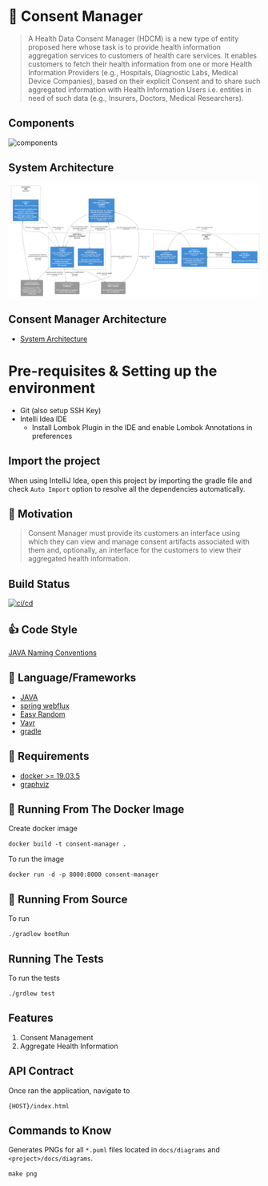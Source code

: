# :convenience_store: Consent Manager

> A Health Data Consent Manager (HDCM) is a new type of entity proposed here whose task is to provide
> health information aggregation services to customers of health care services. It enables customers to
> fetch their health information from one or more Health Information Providers (e.g., Hospitals,
> Diagnostic Labs, Medical Device Companies), based on their explicit Consent and to share such
> aggregated information with Health Information Users i.e. entities in need of such data (e.g., Insurers,
> Doctors, Medical Researchers).

## Components

![components](docs/diagrams/ProjectEKA-Simplified-Arch.jpg)

## System Architecture

![Architecture](docs/diagrams/architecture.png)

## Consent Manager Architecture

* [System Architecture](./docs/architecture.md)

# Pre-requisites & Setting up the environment

 * Git (also setup SSH Key)
 * Intelli Idea IDE
   * Install Lombok Plugin in the IDE and enable Lombok Annotations in preferences
 
## Import the project

When using IntelliJ Idea, open this project by importing the gradle file and check `Auto Import` option to resolve 
all the dependencies automatically.

## :muscle: Motivation

> Consent Manager must provide its customers an interface using which they can view
> and manage consent artifacts associated with them and, optionally, an interface for
> the customers to view their aggregated health information.

## Build Status

[![ci/cd](https://github.com/ProjectEKA/hdaf/workflows/GitHub%20Actions/badge.svg)](https://github.com/ProjectEKA/hdaf/actions)

## :+1: Code Style

[JAVA Naming Conventions](https://google.github.io/styleguide/javaguide.html)

## :tada: Language/Frameworks

*   [JAVA](https://docs.microsoft.com/en-us/dotnet/csharp/language-reference/)
*   [spring webflux](https://docs.microsoft.com/en-us/aspnet/core/?view=aspnetcore-3.1)
*   [Easy Random](https://github.com/j-easy/easy-random)
*   [Vavr](https://www.vavr.io/vavr-docs/)
*   [gradle](https://docs.gradle.org/5.6.4/userguide/userguide.html)

## :checkered_flag: Requirements

*   [docker >= 19.03.5](https://www.docker.com/)
*   [graphviz](https://graphviz.gitlab.io/download/)

## :whale: Running From The Docker Image

Create docker image

```alpha
docker build -t consent-manager .
```

To run the image

```alpha
docker run -d -p 8000:8000 consent-manager
```

## :rocket: Running From Source

To run

```alpha
./gradlew bootRun
```

## Running The Tests

To run the tests
```alpha
./grdlew test
```

## Features

1.  Consent Management
2.  Aggregate Health Information

## API Contract

Once ran the application, navigate to

```alpha
{HOST}/index.html
```

## Commands to Know

Generates PNGs for all `*.puml` files located in `docs/diagrams` and `<project>/docs/diagrams`.

 ```alpha
 make png
```

